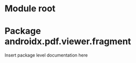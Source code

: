 # Module root

<GROUPID> <ARTIFACTID>

# Package androidx.pdf.viewer.fragment

Insert package level documentation here

